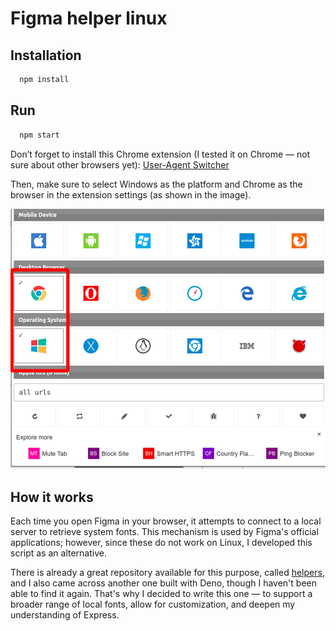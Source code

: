 # Figma helper linux

## Installation

```bash
  npm install
```

## Run

```bash
  npm start
```

Don’t forget to install this Chrome extension (I tested it on Chrome — not sure about other browsers yet):
[User-Agent Switcher](https://chromewebstore.google.com/detail/user-agent-switcher/dbclpoekepcmadpkeaelmhiheolhjflj)

Then, make sure to select Windows as the platform and Chrome as the browser in the extension settings (as shown in the image).

![Preview](user-switcher.jpg)

## How it works

Each time you open Figma in your browser, it attempts to connect to a local server to retrieve system fonts. This mechanism is used by Figma's official applications; however, since these do not work on Linux, I developed this script as an alternative.

There is already a great repository available for this purpose, called [helpers](https://github.com/Figma-Linux/figma-linux-font-helper), and I also came across another one built with Deno, though I haven't been able to find it again. That's why I decided to write this one — to support a broader range of local fonts, allow for customization, and deepen my understanding of Express.
